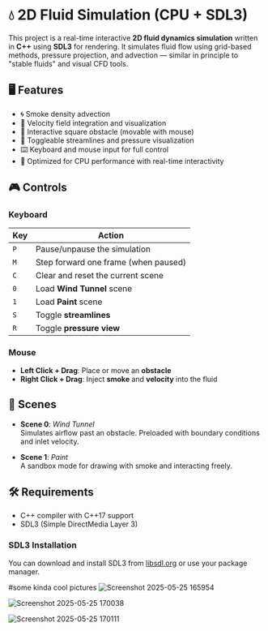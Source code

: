 # 💧 2D Fluid Simulation (CPU + SDL3)

This project is a real-time interactive **2D fluid dynamics simulation** written in **C++** using **SDL3** for rendering. It simulates fluid flow using grid-based methods, pressure projection, and advection — similar in principle to "stable fluids" and visual CFD tools.

## 🖥 Features

- 🌀 Smoke density advection
- 🌊 Velocity field integration and visualization
- 🧱 Interactive square obstacle (movable with mouse)
- 🧭 Toggleable streamlines and pressure visualization
- ⌨️ Keyboard and mouse input for full control
- 🔧 Optimized for CPU performance with real-time interactivity

## 🎮 Controls

### Keyboard
| Key       | Action                          |
|----------|----------------------------------|
| `P`      | Pause/unpause the simulation     |
| `M`      | Step forward one frame (when paused) |
| `C`      | Clear and reset the current scene |
| `0`      | Load **Wind Tunnel** scene       |
| `1`      | Load **Paint** scene             |
| `S`      | Toggle **streamlines**           |
| `R`      | Toggle **pressure view**         |

### Mouse
- **Left Click + Drag**: Place or move an **obstacle**
- **Right Click + Drag**: Inject **smoke** and **velocity** into the fluid

## 🧪 Scenes

- **Scene 0**: *Wind Tunnel*  
  Simulates airflow past an obstacle. Preloaded with boundary conditions and inlet velocity.

- **Scene 1**: *Paint*  
  A sandbox mode for drawing with smoke and interacting freely.

## 🛠 Requirements

- C++ compiler with C++17 support
- SDL3 (Simple DirectMedia Layer 3)

### SDL3 Installation
You can download and install SDL3 from [libsdl.org](https://www.libsdl.org/index.php) or use your package manager.

#some kinda cool pictures
![Screenshot 2025-05-25 165954](https://github.com/user-attachments/assets/e61c0c17-e748-4dad-899d-114ff99c9078)

![Screenshot 2025-05-25 170038](https://github.com/user-attachments/assets/9e7b602f-63a9-4b4c-b1e8-4a894d2df754)

![Screenshot 2025-05-25 170111](https://github.com/user-attachments/assets/eb03a2d7-0845-4e4f-8607-5d0bc334550c)


